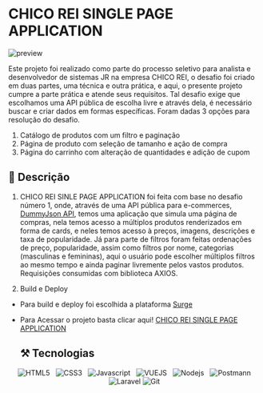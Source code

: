 # CHICO REI SINGLE PAGE APPLICATION

![preview](./readme-pic.png)

Este projeto foi realizado como parte do processo seletivo para analista e desenvolvedor de sistemas JR na empresa CHICO REI, o desafio foi criado em duas partes, uma técnica e outra prática, e aqui, o presente projeto cumpre a parte prática e atende seus requisitos. Tal desafio exige que escolhamos uma API pública de escolha livre e através dela, é necessário buscar e criar dados em formas específicas. Foram dadas 3 opções para resolução do desafio.

1. Catálogo de produtos com um filtro e paginação
2. Página de produto com seleção de tamanho e ação de compra
3. Página do carrinho com alteração de quantidades e adição de cupom

## 📄 Descrição
1. CHICO REI SINLE PAGE APPLICATION foi feita com base no desafio número 1, onde, através de uma API pública para e-commerces, [DummyJson API](https://dummyjson.com/), temos uma aplicação que simula uma página de compras, nela temos acesso a múltiplos produtos renderizados em forma de cards, e neles temos acesso à preços, imagens, descrições e taxa de popularidade. Já para parte de filtros foram feitas ordenações de preço, popularidade, assim como filtros por nome, categorias (masculinas e femininas), aqui o usuário pode escolher múltiplos filtros ao mesmo tempo e ainda paginar livremente pelos vastos produtos. Requisições consumidas com biblioteca AXIOS.

2. Build e Deploy
- Para build e deploy foi escolhida a plataforma [Surge](https://surge.sh/)
- Para Acessar o projeto basta clicar aqui! [CHICO REI SINGLE PAGE APPLICATION](http://chicoreivuellaravel.surge.sh/)


    ## ⚒️ Tecnologias

<div align="center">
 
  ![HTML5](https://img.shields.io/badge/HTML5-E34F26?style=for-the-badge&logo=html5&logoColor=white)
  &nbsp;
  ![CSS3](https://img.shields.io/badge/CSS3-1572B6?style=for-the-badge&logo=css3&logoColor=white)
  &nbsp;
  ![Javascript](https://img.shields.io/badge/JavaScript-F7DF1E?style=for-the-badge&logo=javascript&logoColor=black)
  &nbsp;
  ![VUEJS](https://img.shields.io/badge/VueJs-61DAFB?style=for-the-badge&logo=vue&logoColor=35495E)
  &nbsp;
  ![Nodejs](https://img.shields.io/badge/NodeJs-61DAFB?style=for-the-badge&logo=node&logoColor=35495E)
  &nbsp;
  ![Postmann](https://img.shields.io/badge/Postmann-323330?style=for-the-badge&logo=Postmann&logoColor=F7DF1E)
  ![Laravel](https://img.shields.io/badge/Knex-important?style=for-the-badge&logo=Knex&logoColor=F7DF1E)
  ![Git](https://img.shields.io/badge/Git-171515?style=for-the-badge&logo=Git&logoColor=white)
</div>
